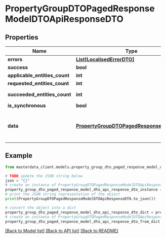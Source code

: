 # PropertyGroupDTOPagedResponseModelDTOApiResponseDTO


## Properties

Name | Type | Description | Notes
------------ | ------------- | ------------- | -------------
**errors** | [**List[LocalisedErrorDTO]**](LocalisedErrorDTO.md) |  | [optional] 
**success** | **bool** |  | [optional] 
**applicable_entities_count** | **int** |  | [optional] 
**requested_entities_count** | **int** |  | [optional] 
**succeeded_entities_count** | **int** |  | [optional] [readonly] 
**is_synchronous** | **bool** |  | [optional] 
**data** | [**PropertyGroupDTOPagedResponseModelDTO**](PropertyGroupDTOPagedResponseModelDTO.md) | The updated entity in case of modifications or creation | [optional] 

## Example

```python
from masterdata_client.models.property_group_dto_paged_response_model_dto_api_response_dto import PropertyGroupDTOPagedResponseModelDTOApiResponseDTO

# TODO update the JSON string below
json = "{}"
# create an instance of PropertyGroupDTOPagedResponseModelDTOApiResponseDTO from a JSON string
property_group_dto_paged_response_model_dto_api_response_dto_instance = PropertyGroupDTOPagedResponseModelDTOApiResponseDTO.from_json(json)
# print the JSON string representation of the object
print(PropertyGroupDTOPagedResponseModelDTOApiResponseDTO.to_json())

# convert the object into a dict
property_group_dto_paged_response_model_dto_api_response_dto_dict = property_group_dto_paged_response_model_dto_api_response_dto_instance.to_dict()
# create an instance of PropertyGroupDTOPagedResponseModelDTOApiResponseDTO from a dict
property_group_dto_paged_response_model_dto_api_response_dto_from_dict = PropertyGroupDTOPagedResponseModelDTOApiResponseDTO.from_dict(property_group_dto_paged_response_model_dto_api_response_dto_dict)
```
[[Back to Model list]](../README.md#documentation-for-models) [[Back to API list]](../README.md#documentation-for-api-endpoints) [[Back to README]](../README.md)


